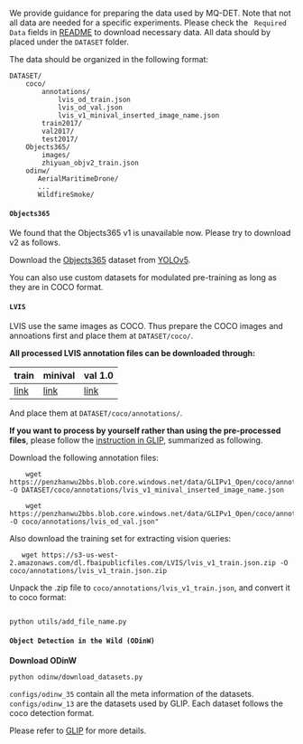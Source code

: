 We provide guidance for preparing the data used by MQ-DET. Note that not all data are needed for a specific experiments. Please check the `` Required Data`` fields in [README](README.md) to download necessary data. All data should by placed under the ``DATASET`` folder.

The data should be organized in the following format:
```
DATASET/
    coco/
        annotations/
            lvis_od_train.json
            lvis_od_val.json
            lvis_v1_minival_inserted_image_name.json
        train2017/
        val2017/
        test2017/
    Objects365/
        images/
        zhiyuan_objv2_train.json
    odinw/
       AerialMaritimeDrone/
       ...
       WildfireSmoke/
```



#### ``Objects365``
We found that the Objects365 v1 is unavailable now. Please try to download v2 as follows.

Download the [Objects365](https://www.objects365.org/overview.html) dataset from [YOLOv5](https://github.com/ultralytics/yolov5/blob/master/data/Objects365.yaml). 

You can also use custom datasets for modulated pre-training as long as they are in COCO format.


#### ``LVIS``
LVIS use the same images as COCO. Thus prepare the COCO images and annoations first and place them at ``DATASET/coco/``.

**All processed LVIS annotation files can be downloaded through:**

|train|minival|val 1.0|
|-----|-------|-------|
|[link](https://drive.google.com/file/d/1UpLRWfvXnGrRrhniKuiX_E1bkT90yZVE/view?usp=sharing)|[link](https://drive.google.com/file/d/1lLN9wole5yAsatFpYLnlnFEgcbDLXTfH/view?usp=sharing)|[link](https://drive.google.com/file/d/1BxlNOXEkcwsY2w2QuKdA2bdrrKCGv08J/view?usp=sharing)|

And place them at ``DATASET/coco/annotations/``.


**If you want to process by yourself rather than using the pre-processed files**, please follow the [instruction in GLIP](https://github.com/microsoft/GLIP/blob/main/DATA.md), summarized as following.

Download the following annotation files:
```
    wget https://penzhanwu2bbs.blob.core.windows.net/data/GLIPv1_Open/coco/annotations/lvis_v1_minival_inserted_image_name.json -O DATASET/coco/annotations/lvis_v1_minival_inserted_image_name.json

    wget https://penzhanwu2bbs.blob.core.windows.net/data/GLIPv1_Open/coco/annotations/lvis_od_val.json -O coco/annotations/lvis_od_val.json"
```
Also download the training set for extracting vision queries:
 ```   
    wget https://s3-us-west-2.amazonaws.com/dl.fbaipublicfiles.com/LVIS/lvis_v1_train.json.zip -O coco/annotations/lvis_v1_train.json.zip
```
Unpack the .zip file to ``coco/annotations/lvis_v1_train.json``, and convert it to coco format:
```

python utils/add_file_name.py
```



#### ``Object Detection in the Wild (ODinW)``

**Download ODinW**
```
python odinw/download_datasets.py
```

``configs/odinw_35`` contain all the meta information of the datasets. ``configs/odinw_13`` are the datasets used by GLIP. Each dataset follows the coco detection format.

Please refer to [GLIP](https://github.com/microsoft/GLIP/tree/main) for more details.